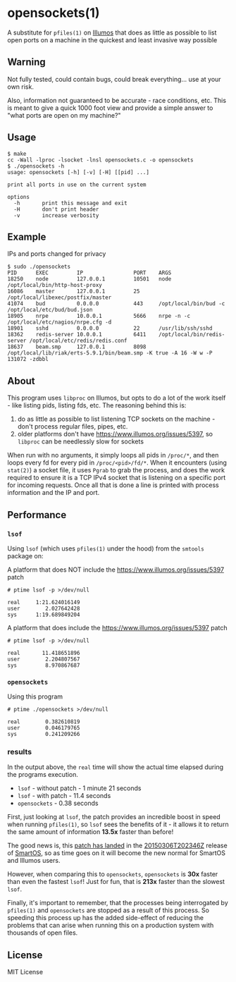 opensockets(1)
==============

A substitute for `pfiles(1)` on [Illumos][0] that does as
little as possible to list open ports on a machine in the quickest and
least invasive way possible

Warning
-------

Not fully tested, could contain bugs, could break everything... use at your
own risk.

Also, information not guaranteed to be accurate - race conditions, etc.  This
is meant to give a quick 1000 foot view and provide a simple answer to "what
ports are open on my machine?"

Usage
-----

    $ make
    cc -Wall -lproc -lsocket -lnsl opensockets.c -o opensockets
    $ ./opensockets -h
    usage: opensockets [-h] [-v] [-H] [[pid] ...]

    print all ports in use on the current system

    options
      -h       print this message and exit
      -H       don't print header
      -v       increase verbosity

Example
-------

IPs and ports changed for privacy

    $ sudo ./opensockets
    PID      EXEC         IP                PORT    ARGS
    18250    node         127.0.0.1         10501   node /opt/local/bin/http-host-proxy
    16086    master       127.0.0.1         25      /opt/local/libexec/postfix/master
    41074    bud          0.0.0.0           443     /opt/local/bin/bud -c /opt/local/etc/bud/bud.json
    18905    nrpe         10.0.0.1          5666    nrpe -n -c /opt/local/etc/nagios/nrpe.cfg -d
    18901    sshd         0.0.0.0           22      /usr/lib/ssh/sshd
    18362    redis-server 10.0.0.1          6411    /opt/local/bin/redis-server /opt/local/etc/redis/redis.conf
    18637    beam.smp     127.0.0.1         8098    /opt/local/lib/riak/erts-5.9.1/bin/beam.smp -K true -A 16 -W w -P 131072 -zdbbl

About
-----

This program uses `libproc` on Illumos, but opts to do a lot of the work itself -
like listing pids, listing fds, etc.  The reasoning behind this is:

1. do as little as possible to list listening TCP sockets on the machine - don't process regular files, pipes, etc.
2. older platforms don't have https://www.illumos.org/issues/5397, so `libproc` can be needlessly slow for sockets

When run with no arguments, it simply loops all pids in `/proc/*`, and then
loops every fd for every pid in `/proc/<pid>/fd/*`.  When it encounters (using
`stat(2)`) a socket file, it uses `Pgrab` to grab the process, and does the
work required to ensure it is a TCP IPv4 socket that is listening on a specific
port for incoming requests.  Once all that is done a line is printed with
process information and the IP and port.

Performance
-----------

### `lsof`

Using `lsof` (which uses `pfiles(1)` under the hood) from the `smtools` package on:

A platform that does NOT include the https://www.illumos.org/issues/5397 patch

```
# ptime lsof -p >/dev/null

real     1:21.624016149
user        2.027642428
sys      1:19.689849204
```

A platform that does include the https://www.illumos.org/issues/5397 patch

```
# ptime lsof -p >/dev/null

real       11.418651896
user        2.204807567
sys         8.970867687
```

### `opensockets`

Using this program

```
# ptime ./opensockets >/dev/null

real        0.382610819
user        0.046179765
sys         0.241209266
```

### results

In the output above, the `real` time will show the actual time elapsed during
the programs execution.

- `lsof` - without patch - 1 minute 21 seconds
- `lsof` - with patch - 11.4 seconds
- `opensockets` - 0.38 seconds

First, just looking at `lsof`, the patch provides an incredible boost in speed
when running `pfiles(1)`, so `lsof` sees the benefits of it - it allows it to
return the same amount of information **13.5x** faster than before!

The good news is, this [patch has landed][2] in the [20150306T202346Z][3]
release of [SmartOS][1], so as time goes on it will become the new
normal for SmartOS and Illumos users.

However, when comparing this to `opensockets`, `opensockets` is **30x** faster
than even the fastest `lsof`!  Just for fun, that is **213x** faster than the
slowest `lsof`.

Finally, it's important to remember, that the processes being interrogated by
`pfiles(1)` and `opensockets` are stopped as a result of this process.  So
speeding this process up has the added side-effect of reducing the problems
that can arise when running this on a production system with thousands
of open files.

License
-------

MIT License

[0]: http://illumos.org
[1]: http://smartos.org
[2]: https://github.com/illumos/illumos-gate/commit/d907f8b938aec9d8b57fdb15c241b98641b8b052
[3]: https://us-east.manta.joyent.com/Joyent_Dev/public/SmartOS/20150306T202346Z/index.html
